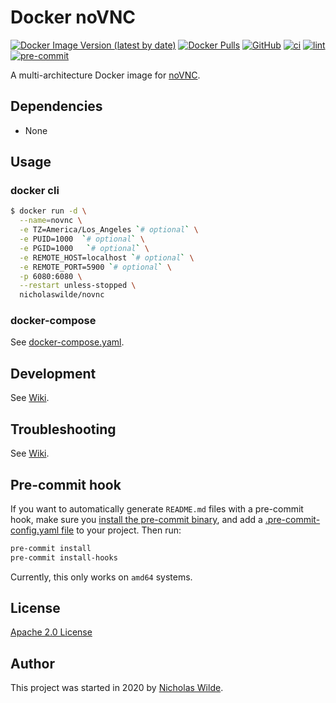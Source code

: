 # Docker noVNC
[![Docker Image Version (latest by date)](https://img.shields.io/docker/v/nicholaswilde/novnc)](https://hub.docker.com/r/nicholaswilde/novnc)
[![Docker Pulls](https://img.shields.io/docker/pulls/nicholaswilde/novnc)](https://hub.docker.com/r/nicholaswilde/novnc)
[![GitHub](https://img.shields.io/github/license/nicholaswilde/docker-novnc)](./LICENSE)
[![ci](https://github.com/nicholaswilde/docker-novnc/workflows/ci/badge.svg)](https://github.com/nicholaswilde/docker-novnc/actions?query=workflow%3Aci)
[![lint](https://github.com/nicholaswilde/docker-novnc/workflows/lint/badge.svg?branch=main)](https://github.com/nicholaswilde/docker-novnc/actions?query=workflow%3Alint)
[![pre-commit](https://img.shields.io/badge/pre--commit-enabled-brightgreen?logo=pre-commit&logoColor=white)](https://github.com/pre-commit/pre-commit)

A multi-architecture Docker image for [noVNC](https://novnc.com/).

## Dependencies

* None

## Usage
### docker cli
```bash
$ docker run -d \
  --name=novnc \
  -e TZ=America/Los_Angeles `# optional` \
  -e PUID=1000  `# optional` \
  -e PGID=1000   `# optional` \
  -e REMOTE_HOST=localhost `# optional` \
  -e REMOTE_PORT=5900 `# optional` \
  -p 6080:6080 \
  --restart unless-stopped \
  nicholaswilde/novnc
```
### docker-compose

See [docker-compose.yaml](./docker-compose.yaml).

## Development

See [Wiki](https://github.com/nicholaswilde/docker-template/wiki/Development).

## Troubleshooting

See [Wiki](https://github.com/nicholaswilde/docker-template/wiki/Troubleshooting).

## Pre-commit hook

If you want to automatically generate `README.md` files with a pre-commit hook, make sure you
[install the pre-commit binary](https://pre-commit.com/#install), and add a [.pre-commit-config.yaml file](./.pre-commit-config.yaml)
to your project. Then run:

```bash
pre-commit install
pre-commit install-hooks
```
Currently, this only works on `amd64` systems.

## License

[Apache 2.0 License](./LICENSE)

## Author
This project was started in 2020 by [Nicholas Wilde](https://github.com/nicholaswilde/).
